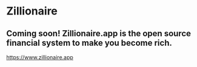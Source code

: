 # Zillionaire

## Coming soon!  Zillionaire.app is the open source financial system to make you become rich.


https://www.zillionaire.app
